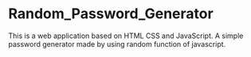 # Random_Password_Generator
This is a web application based on HTML CSS and JavaScript. A simple password generator made by using random function of javascript.
